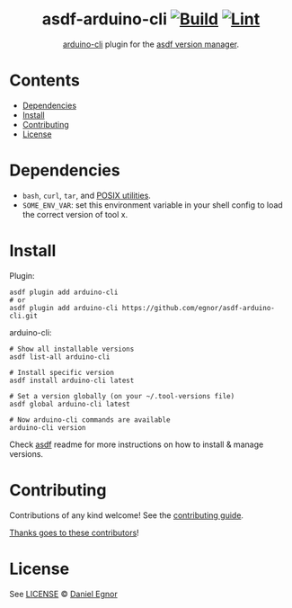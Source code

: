 <div align="center">

# asdf-arduino-cli [![Build](https://github.com/egnor/asdf-arduino-cli/actions/workflows/build.yml/badge.svg)](https://github.com/egnor/asdf-arduino-cli/actions/workflows/build.yml) [![Lint](https://github.com/egnor/asdf-arduino-cli/actions/workflows/lint.yml/badge.svg)](https://github.com/egnor/asdf-arduino-cli/actions/workflows/lint.yml)

[arduino-cli](https://github.com/arduino/arduino-cli) plugin for the [asdf version manager](https://asdf-vm.com).

</div>

# Contents

- [Dependencies](#dependencies)
- [Install](#install)
- [Contributing](#contributing)
- [License](#license)

# Dependencies

- `bash`, `curl`, `tar`, and [POSIX utilities](https://pubs.opengroup.org/onlinepubs/9699919799/idx/utilities.html).
- `SOME_ENV_VAR`: set this environment variable in your shell config to load the correct version of tool x.

# Install

Plugin:

```shell
asdf plugin add arduino-cli
# or
asdf plugin add arduino-cli https://github.com/egnor/asdf-arduino-cli.git
```

arduino-cli:

```shell
# Show all installable versions
asdf list-all arduino-cli

# Install specific version
asdf install arduino-cli latest

# Set a version globally (on your ~/.tool-versions file)
asdf global arduino-cli latest

# Now arduino-cli commands are available
arduino-cli version
```

Check [asdf](https://github.com/asdf-vm/asdf) readme for more instructions on how to
install & manage versions.

# Contributing

Contributions of any kind welcome! See the [contributing guide](contributing.md).

[Thanks goes to these contributors](https://github.com/egnor/asdf-arduino-cli/graphs/contributors)!

# License

See [LICENSE](LICENSE) © [Daniel Egnor](https://github.com/egnor/)
